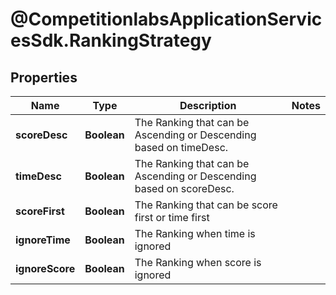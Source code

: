# @CompetitionlabsApplicationServicesSdk.RankingStrategy

## Properties

Name | Type | Description | Notes
------------ | ------------- | ------------- | -------------
**scoreDesc** | **Boolean** | The Ranking that can be Ascending or Descending based on timeDesc. | 
**timeDesc** | **Boolean** | The Ranking that can be Ascending or Descending based on scoreDesc. | 
**scoreFirst** | **Boolean** | The Ranking that can be score first or time first | 
**ignoreTime** | **Boolean** | The Ranking when time is ignored | 
**ignoreScore** | **Boolean** | The Ranking when score is ignored | 


